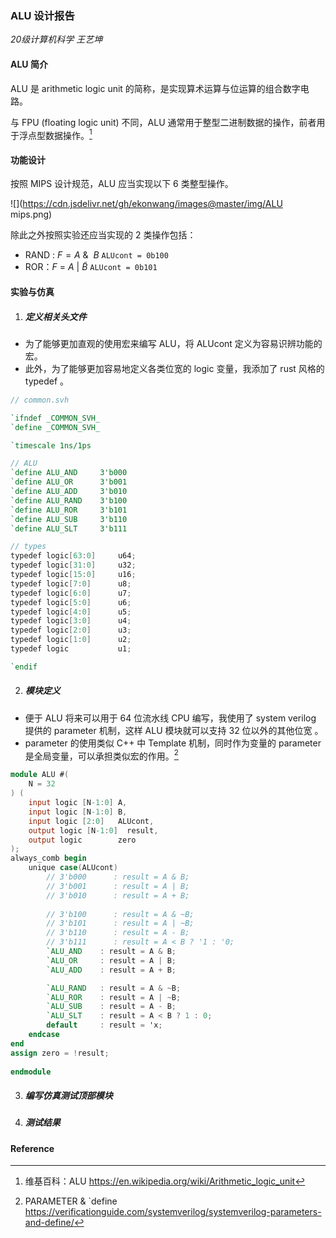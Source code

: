 ### ALU 设计报告

*20级计算机科学 王艺坤*

#### ALU 简介

ALU 是 arithmetic logic unit 的简称，是实现算术运算与位运算的组合数字电路。

与 FPU (floating logic unit) 不同，ALU 通常用于整型二进制数据的操作，前者用于浮点型数据操作。[^1] 

#### 功能设计

按照 MIPS 设计规范，ALU 应当实现以下 6 类整型操作。 

![](https://cdn.jsdelivr.net/gh/ekonwang/images@master/img/ALU mips.png)

除此之外按照实验还应当实现的 2 类操作包括：

- RAND : $F = A~ \&~ ~B$  `ALUcont = 0b100`
- ROR：$F~=~A~|~\tilde{B}$ `ALUcont = 0b101`

#### 实验与仿真

1. ##### 定义相关头文件

- 为了能够更加直观的使用宏来编写 ALU，将 ALUcont 定义为容易识辨功能的宏。
- 此外，为了能够更加容易地定义各类位宽的 logic 变量，我添加了 rust 风格的 typedef 。

```verilog
// common.svh

`ifndef _COMMON_SVH_
`define _COMMON_SVH_

`timescale 1ns/1ps

// ALU 
`define ALU_AND     3'b000
`define ALU_OR      3'b001
`define ALU_ADD     3'b010
`define ALU_RAND    3'b100
`define ALU_ROR     3'b101
`define ALU_SUB     3'b110
`define ALU_SLT     3'b111

// types
typedef logic[63:0]     u64;
typedef logic[31:0]     u32;
typedef logic[15:0]     u16;
typedef logic[7:0]      u8;
typedef logic[6:0]      u7;
typedef logic[5:0]      u6;
typedef logic[4:0]      u5;
typedef logic[3:0]      u4;
typedef logic[2:0]      u3;
typedef logic[1:0]      u2;
typedef logic           u1;

`endif
```

2. ##### 模块定义

- 便于 ALU 将来可以用于 64 位流水线 CPU 编写，我使用了 system verilog 提供的 parameter 机制，这样 ALU 模块就可以支持 32 位以外的其他位宽 。
- parameter 的使用类似 C++ 中 Template 机制，同时作为变量的 parameter 是全局变量，可以承担类似宏的作用。[^2]

```verilog
module ALU #(
    N = 32
) (
    input logic [N-1:0] A,
    input logic [N-1:0] B,
    input logic [2:0]   ALUcont,
    output logic [N-1:0]  result,
    output logic        zero    
);
always_comb begin
    unique case(ALUcont)
        // 3'b000      : result = A & B;  
        // 3'b001      : result = A | B;  
        // 3'b010      : result = A + B;   
        
        // 3'b100      : result = A & ~B;  
        // 3'b101      : result = A | ~B;  
        // 3'b110      : result = A - B;   
        // 3'b111      : result = A < B ? '1 : '0;
        `ALU_AND    : result = A & B; 
        `ALU_OR     : result = A | B; 
        `ALU_ADD    : result = A + B;

        `ALU_RAND   : result = A & ~B; 
        `ALU_ROR    : result = A | ~B; 
        `ALU_SUB    : result = A - B;
        `ALU_SLT    : result = A < B ? 1 : 0;
        default     : result = 'x;
    endcase
end
assign zero = !result;
  
endmodule
```

3. ##### 编写仿真测试顶部模块



4. ##### 测试结果

#### Reference

[^1]: 维基百科：ALU https://en.wikipedia.org/wiki/Arithmetic_logic_unit
[^2]: PARAMETER & `define https://verificationguide.com/systemverilog/systemverilog-parameters-and-define/